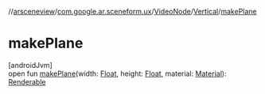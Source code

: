//[arsceneview](../../../../index.md)/[com.google.ar.sceneform.ux](../../index.md)/[VideoNode](../index.md)/[Vertical](index.md)/[makePlane](make-plane.md)

# makePlane

[androidJvm]\
open fun [makePlane](make-plane.md)(width: [Float](https://kotlinlang.org/api/latest/jvm/stdlib/kotlin/-float/index.html), height: [Float](https://kotlinlang.org/api/latest/jvm/stdlib/kotlin/-float/index.html), material: [Material](../../../../../arsceneview/com.google.ar.sceneform.rendering/-material/index.md)): [Renderable](../../../../../arsceneview/com.google.ar.sceneform.rendering/-renderable/index.md)
